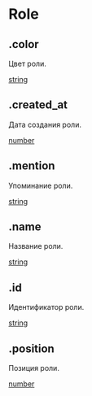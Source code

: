 # Role

## .color

Цвет роли.

[string](https://developer.mozilla.org/ru/docs/Web/JavaScript/Reference/Global\_Objects/String)

## .created\_at

Дата создания роли.

[number](https://developer.mozilla.org/ru/docs/Web/JavaScript/Reference/Global\_Objects/Number)

## .mention

Упоминание роли.

[string](https://developer.mozilla.org/ru/docs/Web/JavaScript/Reference/Global\_Objects/String)

## .name

Название роли.

[string](https://developer.mozilla.org/ru/docs/Web/JavaScript/Reference/Global\_Objects/String)

## .id

Идентификатор роли.

[string](https://developer.mozilla.org/ru/docs/Web/JavaScript/Reference/Global\_Objects/String)

## .position

Позиция роли.

[number](https://developer.mozilla.org/ru/docs/Web/JavaScript/Reference/Global\_Objects/Number)
